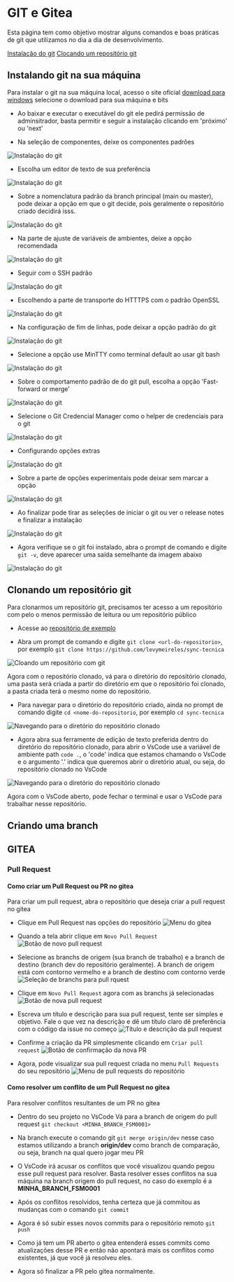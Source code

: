 # GIT e Gitea

Esta página tem como objetivo mostrar alguns comandos e boas práticas de git que utilizamos no dia a dia de desenvolvimento.

[Instalação do git](#instalando-git-na-sua-máquina)
[Clocando um repositório git](#clonando-um-repositório-git)

## Instalando git na sua máquina

Para instalar o git na sua máquina local, acesso o site oficial [download para windows](https://git-scm.com/download/win) selecione o download para sua máquina e bits

- Ao baixar e executar o executável do git ele pedirá permissão de adminsitrador, basta permitir e seguir a instalação clicando em 'próximo' ou 'next'

- Na seleção de componentes, deixe os componentes padrões

![Instalação do git](./public/images/git1.png)

- Escolha um editor de texto de sua preferência

![Instalação do git](./public/images/git2.png)

- Sobre a nomenclatura padrão da branch principal (main ou master), pode deixar a opção em que o git decide, pois geralmente o repositório criado decidirá isss.

![Instalação do git](./public/images/git3.png)

- Na parte de ajuste de variáveis de ambientes, deixe a opção recomendada

![Instalação do git](./public/images/git4.png)

- Seguir com o SSH padrão

![Instalação do git](./public/images/git5.png)

- Escolhendo a parte de transporte do HTTTPS com o padrão OpenSSL

![Instalação do git](./public/images/git6.png)

- Na configuração de fim de linhas, pode deixar a opção padrão do git

![Instalação do git](./public/images/git7.png)

- Selecione a opção use MinTTY como terminal default ao usar git bash

![Instalação do git](./public/images/git8.png)

- Sobre o comportamento padrão de do git pull, escolha a opção 'Fast-forward or merge'

![Instalação do git](./public/images/git9.png)

- Selecione o Git Credencial Manager como o helper de credenciais para o git

![Instalação do git](./public/images/git10.png)

- Configurando opções extras

![Instalação do git](./public/images/git11.png)

- Sobre a parte de opções experimentais pode deixar sem marcar a opção

![Instalação do git](./public/images/git12.png)

- Ao finalizar pode tirar as seleções de iniciar o git ou ver o release notes e finalizar a instalação

![Instalação do git](./public/images/git13.png)

- Agora verifique se o git foi instalado, abra o prompt de comando e digite `git -v`, deve aparecer uma saída semelhante da imagem abaixo

![Instalação do git](./public/images/git14.png)

## Clonando um repositório git

Para clonarmos um repositório git, precisamos ter acesso a um repositório com pelo o menos permissão de leitura ou um repositório público

- Acesse ao [repositório de exemplo](https://github.com/levymeireles/sync-tecnica)

- Abra um prompt de comando e digite `git clone <url-do-repositorio>`, por exemplo `git clone https://github.com/levymeireles/sync-tecnica`

![Cloando um repositório com git](./public/images/git15.png)

Agora com o repositório clonado, vá para o diretório do repositório clonado, uma pasta será criada a partir do diretório em que o repositório foi clonado, a pasta criada terá o mesmo nome do repositório.

- Para navegar para o diretório do repositório criado, ainda no prompt de comando digite `cd <nome-do-repositorio`, por exemplo `cd sync-tecnica`
  
![Navegando para o diretório do repositório clonado](./public/images/git16.png)

- Agora abra sua ferramente de edição de texto preferida dentro do diretório do repositório clonado, para abrir o VsCode use a variável de ambiente path `code .`, o 'code' indica que estamos chamando o VsCode e o argumento '.' indica que queremos abrir o diretório atual, ou seja, do repositório clonado no VsCode

![Navegando para o diretório do repositório clonado](./public/images/git17.png)

Agora com o VsCode aberto, pode fechar o terminal e usar o VsCode para trabalhar nesse repositório.

## Criando uma branch


## GITEA

### Pull Request

#### Como criar um Pull Request ou PR no gitea

Para criar um pull request, abra o repositório que deseja criar a pull request no gitea

- Clique em Pull Request nas opções do repositório
![Menu do gitea](./public/images/pr_1.png)

- Quando a tela abrir clique em `Novo Pull Request`
![Botão de novo pull request](./public/images/pr_2.png)

- Selecione as branchs de origem (sua branch de trabalho) e a branch de destino (branch dev do repositório geralmente). A branch de origem está com contorno vermelho e a branch de destino com contorno verde
![Seleção de branchs para pull rquest](./public/images/pr_3.png)

- Clique em `Novo Pull Request` agora com as branchs já selecionadas
![Botão de nova pull request](./public/images/pr_4.png)

- Escreva um título e descrição para sua pull request, tente ser simples e objetivo. Fale o que vez na descrição e dê um título claro dê preferência com o código da issue no começo
![Título e descrição da pull request](./public/images/pr_5.png)

- Confirme a criação da PR simplesmente clicando em `Criar pull request`
![Botão de confirmação da nova PR](./public/images/pr_6.png)

- Agora, pode visualizar sua pull request criada no menu `Pull Requests` do seu repositório
![Menu de pull requests do repositório](./public/images/pr_7.png)

#### Como resolver um conflito de um Pull Request no gitea

Para resolver conflitos resultantes de um PR no gitea

- Dentro do seu projeto no VsCode Vá para a branch de origem do pull request `git checkout <MINHA_BRANCH_FSM0001>`

- Na branch execute o comando git `git merge origin/dev` nesse caso estamos utilizando a branch **origin/dev** como branch de comparação, ou seja, branch na qual quero jogar meu PR

- O VsCode irá acusar os conflitos que você visualizou quando pegou esse pull request para resolver. Basta resolver esses conflitos na sua máquina na branch origem do pull request, no caso do exemplo é a **MINHA_BRANCH_FSM0001**

- Após os conflitos resolvidos, tenha certeza que já commitou as mudanças com o comando `git commit`

- Agora é só subir esses novos commits para o repositório remoto `git push`

- Como já tem um PR aberto o gitea entenderá esses commits como atualizações desse PR e então não apontará mais os conflitos como existentes, já que você já resolveu eles.

- Agora só finalizar a PR pelo gitea normalmente.
